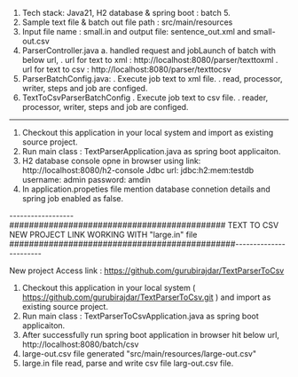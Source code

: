 1. Tech stack: Java21, H2 database & spring boot : batch 5.
2. Sample text file & batch out file path : src/main/resources
3. Input file name : small.in and output file: sentence_out.xml and small-out.csv
4. ParserController.java
    a. handled request and jobLaunch of batch with below url,
       . url for text to xml : http://localhost:8080/parser/texttoxml
       . url for text to csv : http://localhost:8080/parser/texttocsv
5. ParserBatchConfig.java:
       . Execute job text to xml file.
       . read, processor, writer, steps and job are configed.
7. TextToCsvParserBatchConfig
       . Execute job text to csv file.
       . reader, processor, writer, steps and job are configed. 
------------------------------------------------------------------------------

1. Checkout this application in your local system and import as existing source project.
2. Run main class : TextParserApplication.java as spring boot applicaiton.
3. H2 database console opne in browser using link: http://localhost:8080/h2-console
       Jdbc url: jdbc:h2:mem:testdb
       username: admin
       password: amdin   
4. In application.propeties file mention database connetion details and spring job enabled as false.

   
------------------############################################ TEXT TO CSV NEW PROJECT LINK WORKING WITH "large.in" file ##############################################-----------------------

New project Access link : https://github.com/gurubirajdar/TextParserToCsv

1. Checkout this application in your local system ( https://github.com/gurubirajdar/TextParserToCsv.git )  and import as existing source project.
2. Run main class : TextParserToCsvApplication.java as spring boot applicaiton.
3. After successfully run spring boot application in browser hit below url,
    http://localhost:8080/batch/csv
4. large-out.csv file generated "src/main/resources/large-out.csv"
5. large.in file read, parse and write csv file larg-out.csv file. 

   
